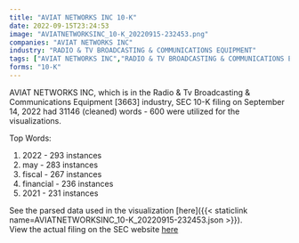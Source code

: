 ```yaml
---
title: "AVIAT NETWORKS INC 10-K"
date: 2022-09-15T23:24:53
image: "AVIATNETWORKSINC_10-K_20220915-232453.png"
companies: "AVIAT NETWORKS INC"
industry: "RADIO & TV BROADCASTING & COMMUNICATIONS EQUIPMENT"
tags: ["AVIAT NETWORKS INC","RADIO & TV BROADCASTING & COMMUNICATIONS EQUIPMENT","09-14-2022","10-K"]
forms: "10-K"
---
```

AVIAT NETWORKS INC, which is in the Radio & Tv Broadcasting & Communications Equipment [3663] industry, SEC 10-K filing on September 14, 2022 had 31146 (cleaned) words - 600 were utilized for the visualizations.

Top Words:
1. 2022 - 293 instances
2. may - 283 instances
3. fiscal - 267 instances
4. financial - 236 instances
5. 2021 - 231 instances


See the parsed data used in the visualization [here]({{< staticlink name=AVIATNETWORKSINC_10-K_20220915-232453.json >}}).  
View the actual filing on the SEC website [here](https://www.sec.gov/Archives/edgar/data/1377789/0001377789-22-000137.txt)
